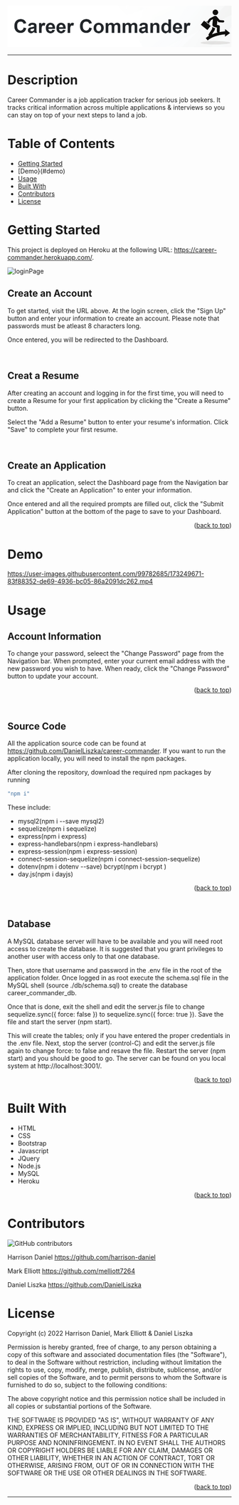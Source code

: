 <!-- Project Logo -->
<div align="center">
    <p>
        <a href='https://career-commander.herokuapp.com/' target='_blank'>
            <img size='80px' alt='Career Commander Logo' src='./public/images/titleandlogo.png'/>
        </a>
    </p>
</div>

---

# Description

Career Commander is a job application tracker for serious job seekers. It tracks critical information across multiple applications & interviews so you can stay on top of your next steps to land a job.

# Table of Contents

- [Getting Started](#getting-started)
- [Demo}(#demo)
- [Usage](#usage)
- [Built With](#built-with)
- [Contributors](#contributors)
- [License](#license)

# Getting Started

This project is deployed on Heroku at the following URL: https://career-commander.herokuapp.com/.

![loginPage](https://user-images.githubusercontent.com/99782685/173249808-28254a45-b648-4159-9549-a44fd0f525e2.png)

## Create an Account

To get started, visit the URL above. At the login screen, click the "Sign Up" button and enter your information to create an account. Please note that passwords must be atleast 8 characters long.

Once entered, you will be redirected to the Dashboard.

</br>

## Creat a Resume

After creating an account and logging in for the first time, you will need to create a Resume for your first application by clicking the "Create a Resume" button.

Select the "Add a Resume" button to enter your resume's information. Click "Save" to complete your first resume.

</br>

## Create an Application

To creat an application, select the Dashboard page from the Navigation bar and click the "Create an Application" to enter your information.

Once entered and all the required prompts are filled out, click the "Submit Application" button at the bottom of the page to save to your Dashboard.

<p align="right">(<a href="#top">back to top</a>)</p>

# Demo

https://user-images.githubusercontent.com/99782685/173249671-83f88352-de69-4936-bc05-86a2091dc262.mp4

# Usage

## Account Information

To change your password, seleect the "Change Password" page from the Navigation bar. When prompted, enter your current email address with the new password you wish to have. When ready, click the "Change Password" button to update your account.

<p align="right">(<a href="#top">back to top</a>)</p>

</br>

## Source Code

All the application source code can be found at https://github.com/DanielLiszka/career-commander. If you want to run the application locally, you will need to install the npm packages.

After cloning the repository, download the required npm packages by running

```sh
"npm i"
```

These include:

<ul>
<li>mysql2(npm i --save mysql2)</li>
<li>sequelize(npm i sequelize)</li>
<li>express(npm i express)</li>
<li>express-handlebars(npm i express-handlebars)</li>
<li>express-session(npm i express-session)</li>
<li>connect-session-sequelize(npm i connect-session-sequelize)</li>
<li>dotenv(npm i dotenv --save) bcrypt(npm i bcrypt )</li>
<li>day.js(npm i dayjs)</li>
</ul>

<p align="right">(<a href="#top">back to top</a>)</p>

</br>

## Database

A MySQL database server will have to be available and you will need root access to create the database. It is suggested that you grant privileges to another user with access only to that one database.

Then, store that username and password in the .env file in the root of the application folder. Once logged in as root execute the schema.sql file in the MySQL shell (source ./db/schema.sql) to create the database career_commander_db.

Once that is done, exit the shell and edit the server.js file to change sequelize.sync({ force: false }) to sequelize.sync({ force: true }). Save the file and start the server (npm start).

This will create the tables; only if you have entered the proper credentials in the .env file. Next, stop the server (control-C) and edit the server.js file again to change force: to false and resave the file. Restart the server (npm start) and you should be good to go. The server can be found on you local system at http://localhost:3001/.

<p align="right">(<a href="#top">back to top</a>)</p>

<!-- . The database may be empty when you first run the application. If that is the case, you will need to create a new login. Click on Login and and enter a new username and password. Passwords must be at least 8 characters.

To add a screenshot, create an `assets/images` folder in your repository and upload your screenshot to it. Then, using the relative filepath, add it to your README using the following syntax:

    ```md
    ![alt text](assets/images/screenshot.png)
    ``` -->

# Built With

<ul>
<li>HTML</li>
<li>CSS</li>
<li>Bootstrap</li>
<li>Javascript</li>
<li>JQuery</li>
<li>Node.js</li>
<li>MySQL</li>
<li>Heroku</li>
</ul>

<p align="right">(<a href="#top">back to top</a>)</p>

# Contributors

![GitHub contributors](https://img.shields.io/github/contributors-anon/DanielLiszka/career-commander)

Harrison Daniel https://github.com/harrison-daniel

Mark Elliott https://github.com/melliott7264

Daniel Liszka https://github.com/DanielLiszka

# License

Copyright (c) 2022 Harrison Daniel, Mark Elliott & Daniel Liszka

Permission is hereby granted, free of charge, to any person obtaining a copy
of this software and associated documentation files (the "Software"), to deal
in the Software without restriction, including without limitation the rights
to use, copy, modify, merge, publish, distribute, sublicense, and/or sell
copies of the Software, and to permit persons to whom the Software is
furnished to do so, subject to the following conditions:

The above copyright notice and this permission notice shall be included in all
copies or substantial portions of the Software.

THE SOFTWARE IS PROVIDED "AS IS", WITHOUT WARRANTY OF ANY KIND, EXPRESS OR
IMPLIED, INCLUDING BUT NOT LIMITED TO THE WARRANTIES OF MERCHANTABILITY,
FITNESS FOR A PARTICULAR PURPOSE AND NONINFRINGEMENT. IN NO EVENT SHALL THE
AUTHORS OR COPYRIGHT HOLDERS BE LIABLE FOR ANY CLAIM, DAMAGES OR OTHER
LIABILITY, WHETHER IN AN ACTION OF CONTRACT, TORT OR OTHERWISE, ARISING FROM,
OUT OF OR IN CONNECTION WITH THE SOFTWARE OR THE USE OR OTHER DEALINGS IN THE
SOFTWARE.

<p align="right">(<a href="#top">back to top</a>)</p>

---
